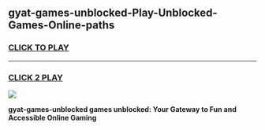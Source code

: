 
## gyat-games-unblocked-Play-Unblocked-Games-Online-paths
<h3>
<a href="https://premium76.site?title=gyat-games-unblocked&ref=24A">CLICK TO PLAY</a></h3>
<hr>

<h3>
<a href="https://premium76.site?title=gyat-games-unblocked&ref=24A">CLICK 2 PLAY</a>
  
</h3>

<a href="https://premium76.site?title=gyat-games-unblocked&ref=24A"><img src="https://clearcache.store/games.png"></a>


**gyat-games-unblocked games unblocked: Your Gateway to Fun and Accessible Online Gaming**
